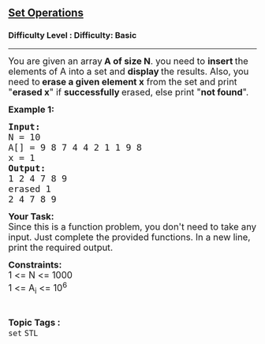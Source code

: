 <h2><a href="https://www.geeksforgeeks.org/problems/set-operations/1?page=1&category=Map,set&difficulty=Basic&sortBy=submissions">Set Operations</a></h2><h3>Difficulty Level : Difficulty: Basic</h3><hr><div class="problems_problem_content__Xm_eO"><p><span style="font-size: 18px;">You are given an array<strong> A of size N</strong>. you need to <strong>insert </strong>the elements of A into a set and <strong>display </strong>the results. Also, you need to<strong> erase a given element x</strong> from the set and print "<strong>erased x</strong>" if <strong>successfully </strong>erased, else print "<strong>not found</strong>".</span></p>
<p><span style="font-size: 18px;"><strong>Example 1:</strong></span></p>
<pre><span style="font-size: 18px;"><strong>Input:</strong>
N = 10
A[] = 9 8 7 4 4 2 1 1 9 8
x = 1
<strong>Output:</strong> 
1 2 4 7 8 9
erased 1
2 4 7 8 9</span>
</pre>
<p><span style="font-size: 18px;"><strong>Your Task:</strong><br>Since this is a function problem, you don't need to take any input. Just complete the provided functions. In a new line, print the required output.</span></p>
<p><span style="font-size: 18px;"><strong>Constraints:</strong><br>1 &lt;= N &lt;= 1000<br>1 &lt;= A<sub>i</sub> &lt;= 10<sup>6</sup></span></p></div><br><p><span style=font-size:18px><strong>Topic Tags : </strong><br><code>set</code>&nbsp;<code>STL</code>&nbsp;